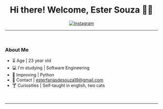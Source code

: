 <h1  align="center"> Hi there! Welcome, Ester Souza 🐈‍🍃 </h1>




<div align="center">

[![Instagram](https://img.shields.io/badge/Instagram-E4405F?style=for-the-badge&logo=instagram&logoColor=white)](https://www.instagram.com/estersouza99/)

</div>

<hr>
<br>

### About Me
- ⏳ Age | 23 year old 
- 💻 I'm studying | Software Engineering
- 🌱 Improving | Python
- 💌 Contact | esterfariasdesouza19@gmail.com 
- 🍸 Curiosities | Self-taught in english, two cats 

<br>
<hr>
